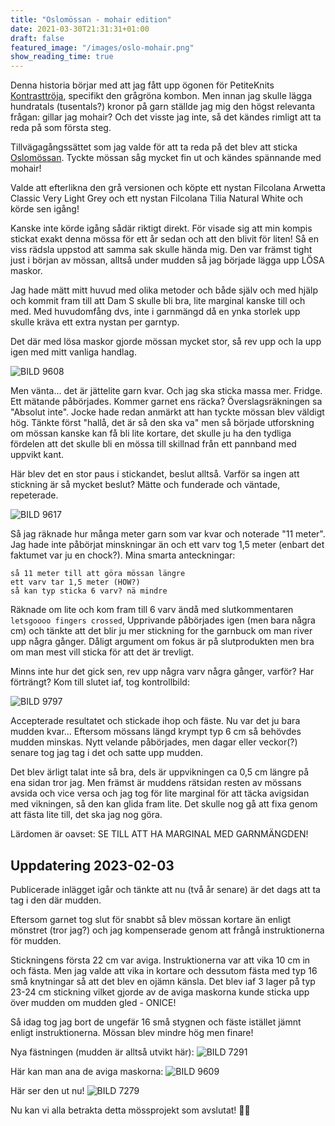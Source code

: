 ```yaml
---
title: "Oslomössan - mohair edition"
date: 2021-03-30T21:31:31+01:00
draft: false
featured_image: "/images/oslo-mohair.png"
show_reading_time: true
---
```


Denna historia börjar med att jag fått upp ögonen för PetiteKnits 
[Kontrasttröja](https://www.ravelry.com/patterns/library/contrast-sweater), specifikt den grågröna kombon.
Men innan jag skulle lägga hundratals (tusentals?) kronor på garn ställde jag mig den högst relevanta 
frågan: gillar jag mohair? Och det visste jag inte, så det kändes rimligt att ta reda på som första steg.

Tillvägagångssättet som jag valde för att ta reda på det blev att sticka 
[Oslomössan](https://www.petiteknit.com/products/oslomossan-mohair-edition?variant=13081419382839).
Tyckte mössan såg mycket fin ut och kändes spännande med mohair! 

Valde att efterlikna den grå versionen och köpte ett nystan Filcolana Arwetta Classic Very Light Grey och 
ett nystan Filcolana Tilia Natural White och körde sen igång!

Kanske inte körde igång sådär riktigt direkt. För visade sig att min kompis stickat exakt denna 
mössa för ett år sedan och att den blivit för liten! Så en viss rädsla uppstod att samma sak skulle
hända mig. Den var främst tight just i början av mössan, alltså under mudden så jag började lägga 
upp LÖSA maskor. 

Jag hade mätt mitt huvud med olika metoder och både själv och med hjälp och kommit fram till att 
Dam S skulle bli bra, lite marginal kanske till och med. Med huvudomfång dvs, inte i garnmängd då en
ynka storlek upp skulle kräva ett extra nystan per garntyp.

Det där med lösa maskor gjorde mössan mycket stor, så rev upp och la upp igen med mitt vanliga 
handlag. 

![BILD 9608](IMG_9608.jpeg)

Men vänta... det är jättelite garn kvar. Och jag ska sticka massa mer. Fridge. Ett mätande påbörjades. 
Kommer garnet ens räcka? Överslagsräkningen sa "Absolut inte". Jocke hade redan anmärkt att han 
tyckte mössan blev väldigt hög. Tänkte först "hallå, det är så den ska va" men så började 
utforskning om mössan kanske kan få bli lite kortare, det skulle ju ha den tydliga fördelen att
det skulle bli en mössa till skillnad från ett pannband med uppvikt kant. 

Här blev det en stor paus i stickandet, beslut alltså. Varför sa ingen att stickning är så mycket 
beslut? Mätte och funderade och väntade, repeterade.

![BILD 9617](IMG_9617.jpg)

Så jag räknade hur många meter garn som var kvar och noterade "11 meter". Jag hade inte påbörjat 
minskningar än och ett varv tog 1,5 meter (enbart det faktumet var ju en chock?). Mina smarta anteckningar:
```
så 11 meter till att göra mössan längre
ett varv tar 1,5 meter (HOW?)
så kan typ sticka 6 varv? nä mindre
```

Räknade om lite och kom fram till 6 varv ändå med slutkommentaren `letsgoooo fingers crossed`, 
Upprivande påbörjades igen (men bara några cm) och tänkte att det blir ju mer stickning for 
the garnbuck om man river upp några gånger. Dåligt argument om fokus är på slutprodukten 
men bra om man mest vill sticka för att det är trevligt.

Minns inte hur det gick sen, rev upp några varv några gånger, varför? Har förträngt? Kom till slutet
iaf, tog kontrollbild:

![BILD 9797](IMG_9797.jpg)

Accepterade resultatet och stickade ihop och fäste. Nu var det ju bara mudden kvar... Eftersom 
mössans längd krympt typ 6 cm så behövdes mudden minskas. Nytt velande påbörjades, men dagar eller 
veckor(?) senare tog jag tag i det och satte upp mudden.

Det blev ärligt talat inte så bra, dels är uppvikningen ca 0,5 cm längre på ena sidan tror jag. 
Men främst är muddens rätsidan resten av mössans avsida och vice versa och jag
tog för lite marginal för att täcka avigsidan med vikningen, så den kan glida fram lite. Det skulle nog gå att fixa 
genom att fästa lite till, det ska jag nog göra.

Lärdomen är oavset: SE TILL ATT HA MARGINAL MED GARNMÄNGDEN!

## Uppdatering 2023-02-03
Publicerade inlägget igår och tänkte att nu (två år senare) är det dags att ta tag i den där mudden. 

Eftersom garnet tog slut för snabbt så blev mössan kortare än enligt mönstret (tror jag?) och jag kompenserade genom
att frångå instruktionerna för mudden. 

Stickningens första 22 cm var aviga. Instruktionerna var att vika 10 cm in och fästa. Men jag valde att vika in kortare 
och dessutom fästa med typ 16 små knytningar så att det blev en ojämn känsla. Det blev iaf 3 lager på typ 23-24 cm stickning 
vilket gjorde av de aviga maskorna kunde sticka upp över mudden om mudden gled - ONICE!

Så idag tog jag bort de ungefär 16 små stygnen och fäste istället jämnt enligt instruktionerna. Mössan blev mindre hög men finare!

Nya fästningen (mudden är alltså utvikt här):
![BILD 7291](IMG_7291.jpg)

Här kan man ana de aviga maskorna:
![BILD 9609](IMG_9609.jpg)

Här ser den ut nu!
![BILD 7279](IMG_7279.jpg)

Nu kan vi alla betrakta detta mössprojekt som avslutat! 💂🏻‍
